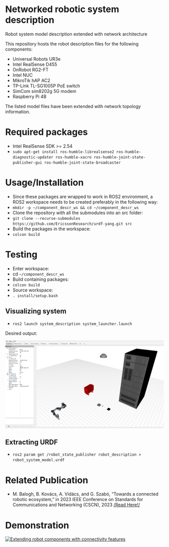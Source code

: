 # Networked robotic system description
Robot system model description extended with network architecture

This repository hosts the robot description files for the following components:
+ Universal Robots UR3e
+ Intel RealSense D455
+ OnRobot RG2-FT
+ Intel NUC
+ MikroTik hAP AC2
+ TP-Link TL-SG1005P PoE switch
+ SimCom sim8202g 5G modem
+ Raspberry Pi 4B

The listed model files have been extended with network topology information.

# Required packages

- Intel RealSense SDK >= 2.54
- `sudo apt-get install ros-humble-librealsense2 ros-humble-diagnostic-updater ros-humble-xacro ros-humble-joint-state-publisher-gui ros-humble-joint-state-broadcaster`

# Usage/Installation

- Since these packages are wrapped to work in ROS2 environment, a ROS2 workspace needs to be created preferably in the following way:
- `mkdir -p ~/component_descr_ws && cd ~/component_descr_ws`
- Clone the repository with all the submodules into an src folder:
- `git clone --recurse-submodules https://github.com/EricssonResearch/urdf-yang.git src`
- Build the packages in the workspace:
- `colcon build`

# Testing

- Enter workspace:
- cd `~/component_descr_ws`
- Build containing packages:
- `colcon build`
- Source workspace:
- `. install/setup.bash`

## Visualizing system

- `ros2 launch system_description system_launcher.launch`

Desired output:

![](desired_output.png)

## Extracting URDF

- `ros2 param get /robot_state_publisher robot_description > robot_system_model.urdf`

# Related Publication

- M. Balogh, B. Kovács, A. Vidács, and G. Szabó, “Towards a connected robotic ecosystem,” in 2023 IEEE Conference on Standards for Communications and Networking (CSCN), 2023 [/Read Here!/](https://drive.google.com/file/d/1BM2U6pxrC8BdjCZnLkcvHCE5idf1rcdk/view?usp=sharing)

# Demonstration

[![Extending robot components with connectivity features](https://img.youtube.com/vi/lF3HMBzpvMY/0.jpg)](https://www.youtube.com/watch?v=lF3HMBzpvMY)
